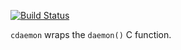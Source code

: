 [![Build Status](https://travis-ci.com/dimkr/cdaemon.svg?branch=master)](https://travis-ci.com/dimkr/cdaemon)

`cdaemon` wraps the `daemon()` C function.
